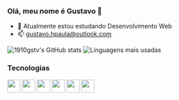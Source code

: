 ### Olá, meu nome é Gustavo 👋

- 🌱 Atualmente estou estudando Desenvolvimento Web
- 📫 gustavo.hpaula@outlook.com


![1910gstv's GitHub stats](https://github-readme-stats.vercel.app/api?username=1910gstv&show_icons=true&theme=dracula)
![Linguagens mais usadas](https://github-readme-stats.vercel.app/api/top-langs/?username=1910gstv&layout=compact&size_weight=0.5&count_weight=0.5&theme=dracula)


### Tecnologias
<div class="tecnologias">
  <img src="https://cdn.jsdelivr.net/gh/devicons/devicon/icons/html5/html5-plain.svg" width="30px"/>
  <img src="https://cdn.jsdelivr.net/gh/devicons/devicon/icons/css3/css3-plain.svg" width="30px"/>
  <img src="https://cdn.jsdelivr.net/gh/devicons/devicon/icons/javascript/javascript-plain.svg" width="30px"/>
  <img src="https://cdn.jsdelivr.net/gh/devicons/devicon/icons/python/python-plain.svg" width="30px"/>
  <img src="https://cdn.jsdelivr.net/gh/devicons/devicon/icons/mysql/mysql-original-wordmark.svg" width="30px"/>
  <img src="https://cdn.jsdelivr.net/gh/devicons/devicon/icons/php/php-plain.svg"  width="30px"/>
</div>
